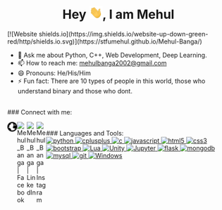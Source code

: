 <h1 align="center">Hey <img src="https://raw.githubusercontent.com/ABSphreak/ABSphreak/master/gifs/Hi.gif" width="30px">, I am Mehul</h1>
[![Website shields.io](https://img.shields.io/website-up-down-green-red/http/shields.io.svg)](https://stfumehul.github.io/Mehul-Banga/)

<!--
**stfumehul/stfumehul** is a ✨ _special_ ✨ repository because its `README.md` (this file) appears on your GitHub profile.
-->
- 💬 Ask me about Python, C++, Web Development, Deep Learning. <br>
- 📫 How to reach me: mehulbanga2002@gmail.com <br>
- 😄 Pronouns: He/His/Him <br>
- ⚡ Fun fact: There are 10 types of people in this world, those who understand binary and those who dont. <br>

<br>
### Connect with me:

[<img align="left" alt="Mehul_Banga.com" width="22px" src="https://raw.githubusercontent.com/iconic/open-iconic/master/svg/globe.svg" />][website]
[<img align="left" alt="Mehul_Banga | Facebook" width="22px" src="https://cdn.jsdelivr.net/npm/simple-icons@v3/icons/facebook.svg" />][facebook]
[<img align="left" alt="Mehul_Banga | LinkedIn" width="22px" src="https://cdn.jsdelivr.net/npm/simple-icons@v3/icons/linkedin.svg" />][linkedin]
[<img align="left" alt="Mehul_Banga | Instagram" width="22px" src="https://cdn.jsdelivr.net/npm/simple-icons@v3/icons/instagram.svg" />][instagram]

<br>
### Languages and Tools:
<br>
<a href="https://www.python.org" target="_blank"> <img src="https://img.shields.io/badge/Python-3776AB?style=for-the-badge&logo=python&logoColor=white" alt="python" /> </a> 
<a href="https://www.w3schools.com/cpp/" target="_blank"> <img src="https://img.shields.io/badge/C%2B%2B-00599C?style=for-the-badge&logo=c%2B%2B&logoColor=white" alt="cplusplus" /> </a> 
<a href="https://www.cprogramming.com/" target="_blank"> <img src="https://img.shields.io/badge/C-00599C?style=for-the-badge&logo=c&logoColor=white" alt="c"/> </a> 
<a href="https://developer.mozilla.org/en-US/docs/Web/JavaScript" target="_blank"> <img src="https://img.shields.io/badge/JavaScript-323330?style=for-the-badge&logo=javascript&logoColor=F7DF1E" alt="javascript" /> </a> 
<a href="https://www.w3.org/html/" target="_blank"> <img src="https://img.shields.io/badge/HTML5-E34F26?style=for-the-badge&logo=html5&logoColor=white" alt="html5" /> </a> 
<a href="https://www.w3schools.com/css/" target="_blank"> <img src="https://img.shields.io/badge/CSS-239120?&style=for-the-badge&logo=css3&logoColor=white" alt="css3" /> </a> 
<a href="https://getbootstrap.com" target="_blank"> <img src="https://img.shields.io/badge/Bootstrap-563D7C?style=for-the-badge&logo=bootstrap&logoColor=white" alt="bootstrap"/> </a> 
<a href="http://www.lua.org/" target="_blank"> <img src="https://img.shields.io/badge/Lua-2C2D72?style=for-the-badge&logo=lua&logoColor=white" alt="Lua"/> </a> 
<a href="https://unity3d.com)
" target="_blank"> <img src="https://img.shields.io/badge/Made%20with-Unity-57b9d3.svg?style=flat&logo=unity)" alt="Unity" /> </a> 
<a href="https://jupyter.org/" target="_blank"> <img src="https://img.shields.io/badge/Jupyter-F37626.svg?&style=for-the-badge&logo=Jupyter&logoColor=white" alt="Jupyter" /> </a> 
<a href="https://flask.palletsprojects.com/" target="_blank"> <img src="https://img.shields.io/badge/Flask-000000?style=for-the-badge&logo=flask&logoColor=white" alt="flask" /> </a> 
<a href="https://www.mongodb.com/" target="_blank"> <img src="https://img.shields.io/badge/MongoDB-4EA94B?style=for-the-badge&logo=mongodb&logoColor=white" alt="mongodb" /> </a> 
<a href="https://www.mysql.com/" target="_blank"> <img src="https://img.shields.io/badge/MySQL-00000F?style=for-the-badge&logo=mysql&logoColor=white" alt="mysql" /> </a> 
<a href="https://git-scm.com/" target="_blank"> <img src="https://camo.githubusercontent.com/edd3031a0956c904634f9a394267a6ba61e9a0bb95c9512a1fbc0725b4014d03/68747470733a2f2f696d672e736869656c64732e696f2f62616467652f2d4769742d626c61636b3f7374796c653d666c61742d737175617265266c6f676f3d676974" height="30" alt="git" /> </a> 
<a href="https://www.microsoft.com/en-in/windows" target="_blank"> <img src="https://img.shields.io/badge/Windows-0078D6?style=for-the-badge&logo=windows&logoColor=white" alt="Windows" /> </a> 

<!--
Links
-->
[website]: https://stfumehul.github.io/Mehul-Banga/
[instagram]: https://www.instagram.com/stfumehul/
[linkedin]: https://www.linkedin.com/in/mehul-banga-720788191/
[facebook]: https://www.facebook.com/mehul.banga.9/
